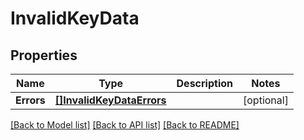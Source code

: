 # InvalidKeyData

## Properties

Name | Type | Description | Notes
------------ | ------------- | ------------- | -------------
**Errors** | [**[]InvalidKeyDataErrors**](InvalidKey_data_errors.md) |  | [optional] 

[[Back to Model list]](../README.md#documentation-for-models) [[Back to API list]](../README.md#documentation-for-api-endpoints) [[Back to README]](../README.md)


